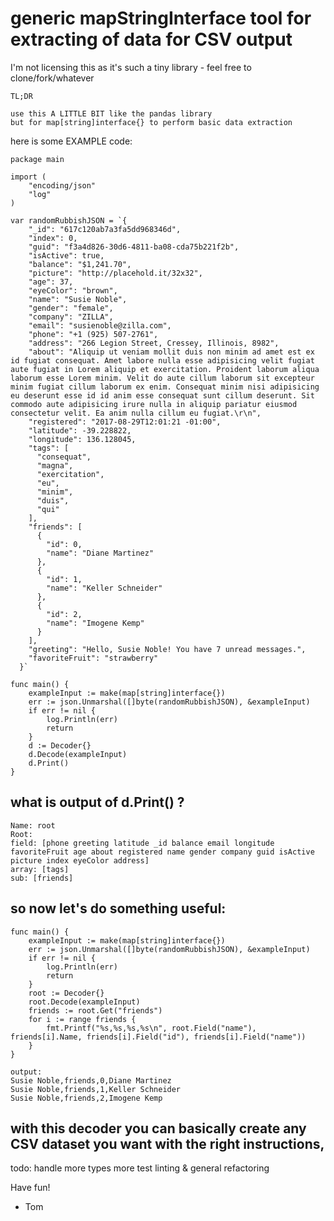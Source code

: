 # generic mapStringInterface tool for extracting of data for CSV output

I'm not licensing this as it's such a tiny library - feel free to clone/fork/whatever

```
TL;DR

use this A LITTLE BIT like the pandas library 
but for map[string]interface{} to perform basic data extraction
```

here is some EXAMPLE code:

```
package main

import (
	"encoding/json"
	"log"
)

var randomRubbishJSON = `{
	"_id": "617c120ab7a3fa5dd968346d",
	"index": 0,
	"guid": "f3a4d826-30d6-4811-ba08-cda75b221f2b",
	"isActive": true,
	"balance": "$1,241.70",
	"picture": "http://placehold.it/32x32",
	"age": 37,
	"eyeColor": "brown",
	"name": "Susie Noble",
	"gender": "female",
	"company": "ZILLA",
	"email": "susienoble@zilla.com",
	"phone": "+1 (925) 507-2761",
	"address": "266 Legion Street, Cressey, Illinois, 8982",
	"about": "Aliquip ut veniam mollit duis non minim ad amet est ex id fugiat consequat. Amet labore nulla esse adipisicing velit fugiat aute fugiat in Lorem aliquip et exercitation. Proident laborum aliqua laborum esse Lorem minim. Velit do aute cillum laborum sit excepteur minim fugiat cillum laborum ex enim. Consequat minim nisi adipisicing eu deserunt esse id id anim esse consequat sunt cillum deserunt. Sit commodo aute adipisicing irure nulla in aliquip pariatur eiusmod consectetur velit. Ea anim nulla cillum eu fugiat.\r\n",
	"registered": "2017-08-29T12:01:21 -01:00",
	"latitude": -39.228822,
	"longitude": 136.128045,
	"tags": [
	  "consequat",
	  "magna",
	  "exercitation",
	  "eu",
	  "minim",
	  "duis",
	  "qui"
	],
	"friends": [
	  {
		"id": 0,
		"name": "Diane Martinez"
	  },
	  {
		"id": 1,
		"name": "Keller Schneider"
	  },
	  {
		"id": 2,
		"name": "Imogene Kemp"
	  }
	],
	"greeting": "Hello, Susie Noble! You have 7 unread messages.",
	"favoriteFruit": "strawberry"
  }`
```

```
func main() {
	exampleInput := make(map[string]interface{})
	err := json.Unmarshal([]byte(randomRubbishJSON), &exampleInput)
	if err != nil {
		log.Println(err)
		return
	}
	d := Decoder{}
	d.Decode(exampleInput)
	d.Print()
}
```

## what is output of d.Print() ?
```
Name: root
Root: 
field: [phone greeting latitude _id balance email longitude favoriteFruit age about registered name gender company guid isActive picture index eyeColor address]
array: [tags]
sub: [friends]
```

## so now let's do something useful:
```
func main() {
	exampleInput := make(map[string]interface{})
	err := json.Unmarshal([]byte(randomRubbishJSON), &exampleInput)
	if err != nil {
		log.Println(err)
		return
	}
	root := Decoder{}
	root.Decode(exampleInput)
	friends := root.Get("friends")
	for i := range friends {
		fmt.Printf("%s,%s,%s,%s\n", root.Field("name"), friends[i].Name, friends[i].Field("id"), friends[i].Field("name"))
	}
}

output:
Susie Noble,friends,0,Diane Martinez
Susie Noble,friends,1,Keller Schneider
Susie Noble,friends,2,Imogene Kemp
```

## with this decoder you can basically create any CSV dataset you want with the right instructions,

todo:
handle more types
more test
linting & general refactoring

Have fun!

- Tom
